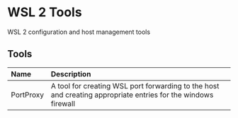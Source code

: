 # WSL 2 Tools

WSL 2 configuration and host management tools

## Tools

| Name      | Description                                                                                                   |
|:----------|:--------------------------------------------------------------------------------------------------------------|
| PortProxy | A tool for creating WSL port forwarding to the host and creating appropriate entries for the windows firewall |
